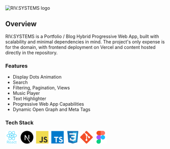 <img width="838" alt="RIV.SYSTEMS logo" src="https://github.com/rfougy/riv.systems/assets/77861258/55a2a9bb-53e4-47b0-8b6b-78e97ee3b98b">
 
## Overview

RIV.SYSTEMS is a Portfolio / Blog Hybrid Progressive Web App, built with scalability and minimal dependencies in mind. The project's only expense is for the domain, with frontend deployment on Vercel and content hosted directly in the repository.

### Features

- Display Dots Animation
- Search
- Filtering, Pagination, Views
- Music Player
- Text Highlighter
- Progressive Web App Capabilities
- Dynamic Open Graph and Meta Tags

### Tech Stack

<div>
  <img src="https://github.com/devicons/devicon/blob/master/icons/react/react-original-wordmark.svg" title="React" alt="React" width="40" height="40"/>&nbsp;
  <img src="https://github.com/devicons/devicon/blob/master/icons/nextjs/nextjs-original.svg" title="Next JS" **alt="Next JS" width="40" height="40"/>&nbsp;
  <img src="https://github.com/devicons/devicon/blob/master/icons/javascript/javascript-original.svg" title="JavaScript" alt="JavaScript" width="40" height="40"/>&nbsp;
  <img src="https://github.com/devicons/devicon/blob/master/icons/typescript/typescript-original.svg" title="Typescript" **alt="Typescript" width="40" height="40"/>&nbsp;
  <img src="https://github.com/devicons/devicon/blob/master/icons/css3/css3-original.svg" title="Figma" **alt="CSS" width="40" height="40"/>
  <img src="https://github.com/devicons/devicon/blob/master/icons/git/git-original.svg" title="Git" **alt="Git" width="40" height="40"/>
  <img src="https://github.com/devicons/devicon/blob/master/icons/figma/figma-original.svg" title="Figma" **alt="Figma" width="40" height="40"/>
</div>
